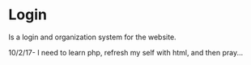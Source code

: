 # Login
Is a login and organization system for the website.


10/2/17- I need to learn php, refresh my self with html, and then pray...
